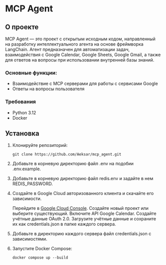 # MCP Agent

## О проекте

MCP Agent — это проект с открытым исходным кодом, направленный на разработку интеллектуального агента на основе фреймворка LangChain. Агент предназначен для автоматизации задач, взаимодействия с Google Calendar, Google Sheets, Google Gmail, а также для ответов на вопросы при использовании внутренней базы знаний.

### Основные функции:
- Взаимодействие с MCP серверами для работы с сервисами Google
- Ответы на вопросы пользователя

### Требования
- Python 3.12
- Docker

## Установка

1. Клонируйте репозиторий:
   ```
   git clone https://github.com/Aeksar/mcp_agent.git
   ```

3. Добавьте в корневую директорию файл .env на подобии .env.example.

4. Добавьте в корневую директорию файл redis.env и задайте в нем REDIS_PASSWORD.

5. Создайте в Google Cloud авторизованного клиента и скачайте его зависимости.

   Перейдите в [Google Cloud Console](https://console.cloud.google.com/welcome).
   Создайте новый проект или выберите существующий.
   Включите API Google Calendar.
   Создайте учётные данные OAuth 2.0.
   Загрузите учётные данные и сохраните их как credentials.json в папке каждого сервера.

6. Добавьте в директорию каждого сервера файл credentials.json с зависимостями.

7. Запустите Docker Compose:
   ```
   docker compose up --build
   ```
